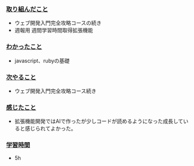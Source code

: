 ### <u>取り組んだこと</u>
- ウェブ開発入門完全攻略コースの続き
- 週報用 週間学習時間取得拡張機能 

### <u>わかったこと</u>
- javascript、rubyの基礎

### <u>次やること</u>
- ウェブ開発入門完全攻略コース続き

### <u>感じたこと</u>

- 拡張機能開発ではAIで作ったが少しコードが読めるようになった成長していると感じられてよかった。
### <u>学習時間</u>
- 5h